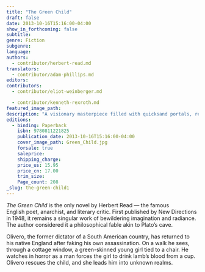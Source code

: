 ```yaml
---
title: "The Green Child"
draft: false
date: 2013-10-16T15:16:00-04:00
show_in_forthcoming: false
subtitle:
genre: Fiction
subgenre:
language:
authors:
  - contributor/herbert-read.md
translators:
  - contributor/adam-phillips.md
editors:
contributors:
  - contributor/eliot-weinberger.md

  - contributor/kenneth-rexroth.md
featured_image_path:
description: "A visionary masterpiece filled with quicksand portals, revolutionary dictators, and subterranean worlds "
editions:
  - binding: Paperback
    isbn: 9780811221825
    publication_date: 2013-10-16T15:16:00-04:00
    cover_image_path: Green_Child.jpg
    forsale: true
    saleprice:
    shipping_charge:
    price_us: 15.95
    price_cn: 17.00
    trim_size:
    Page_count: 208
_slug: the-green-child1
---
```


_The Green Child_ is the only novel by Herbert Read — the famous English poet, anarchist, and literary critic. First published by New Directions in 1948, it remains a singular work of bewildering imagination and radiance. The author
considered it a philosophical fable akin to Plato’s cave. 

Olivero, the former dictator of a South American country, has returned to his native England after faking his own assassination. On a walk he sees, through a cottage window, a green-skinned young girl tied to a chair. He watches in horror as a man forces the girl to drink lamb’s blood from a cup. Olivero rescues the child, and she leads him into unknown realms.

